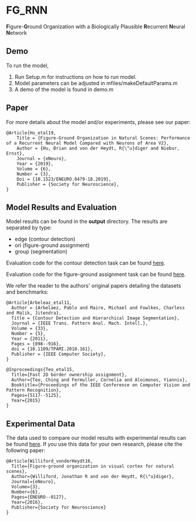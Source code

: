 # FG_RNN
**F**igure-**G**round Organization with a Biologically Plausible **R**ecurrent **N**eural **N**etwork

## Demo
To run the model,
1) Run Setup.m for instructions on how to run model.
2) Model parameters can be adjusted in mfiles/makeDefaultParams.m
3) A demo of the model is found in demo.m

## Paper
For more details about the model and/or experiments, please see our paper:

    @Article{Hu_etal19,
        Title = {Figure-Ground Organization in Natural Scenes: Performance of a Recurrent Neural Model Compared with Neurons of Area V2},
	    Author = {Hu, Brian and von der Heydt, R{\"u}diger and Niebur, Ernst},
        Journal = {eNeuro},
        Year = {2019},
	    Volume = {6},
	    Number = {3},
	    Doi = {10.1523/ENEURO.0479-18.2019},
	    Publisher = {Society for Neuroscience},
    }

## Model Results and Evaluation
Model results can be found in the **output** directory. The results are separated by type:

* edge (contour detection)
* ori (figure-ground assignment)
* group (segmentation)

Evaluation code for the contour detection task can be found [here](https://www2.eecs.berkeley.edu/Research/Projects/CS/vision/grouping/resources.html).

Evaluation code for the figure-ground assignment task can be found [here](http://www.umiacs.umd.edu/~cteo/BOWN_SRF/).

We refer the reader to the authors' original papers detailing the datasets and benchmarks:

    @Article{Arbeleaz_etal11,
      Author = {Arbelaez, Pablo and Maire, Michael and Fowlkes, Charless and Malik, Jitendra},
      Title = {Contour Detection and Hierarchical Image Segmentation},
      Journal = {IEEE Trans. Pattern Anal. Mach. Intell.},
      Volume = {33},
      Number = {5},
      Year = {2011},
      Pages = {898--916},
      doi = {10.1109/TPAMI.2010.161},
      Publisher = {IEEE Computer Society},
    } 

    @Inproceedings{Teo_etal15,
      Title={Fast 2D border ownership assignment},
      Author={Teo, Ching and Fermuller, Cornelia and Aloimonos, Yiannis},
      Booktitle={Proceedings of the IEEE Conference on Computer Vision and Pattern Recognition},
      Pages={5117--5125},
      Year={2015}
    }

## Experimental Data
The data used to compare our model results with experimental results can be found [here](http://dx.doi.org/10.7281/T1C8276W). If you use this data for your own research, please cite the following paper:

    @Article{Williford_vonderHeydt16,
      Title={Figure-ground organization in visual cortex for natural scenes},
      Author={Williford, Jonathan R and von der Heydt, R{\"u}diger},
      Journal={eNeuro},
      Volume={3},
      Number={6},
      Pages={ENEURO--0127},
      Year={2016},
      Publisher={Society for Neuroscience}
    }
